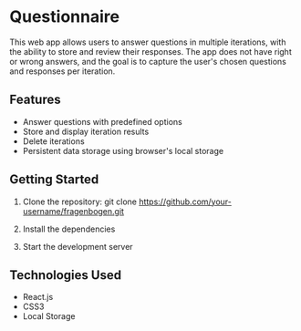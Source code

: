 # Questionnaire

This web app allows users to answer questions in multiple iterations, with the ability to store and review their responses. The app does not have right or wrong answers, and the goal is to capture the user's chosen questions and responses per iteration.

## Features

- Answer questions with predefined options
- Store and display iteration results
- Delete iterations
- Persistent data storage using browser's local storage

## Getting Started

1. Clone the repository:
   git clone https://github.com/your-username/fragenbogen.git

2. Install the dependencies

3. Start the development server

## Technologies Used

- React.js
- CSS3
- Local Storage
